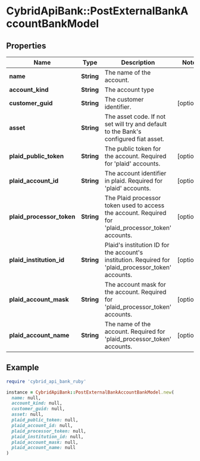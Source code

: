 # CybridApiBank::PostExternalBankAccountBankModel

## Properties

| Name | Type | Description | Notes |
| ---- | ---- | ----------- | ----- |
| **name** | **String** | The name of the account. |  |
| **account_kind** | **String** | The account type |  |
| **customer_guid** | **String** | The customer identifier. | [optional] |
| **asset** | **String** | The asset code. If not set will try and default to the Bank&#39;s configured fiat asset. |  |
| **plaid_public_token** | **String** | The public token for the account. Required for &#39;plaid&#39; accounts. | [optional] |
| **plaid_account_id** | **String** | The account identifier in plaid. Required for &#39;plaid&#39; accounts. | [optional] |
| **plaid_processor_token** | **String** | The Plaid processor token used to access the account. Required for &#39;plaid_processor_token&#39; accounts. | [optional] |
| **plaid_institution_id** | **String** | Plaid&#39;s institution ID for the account&#39;s institution. Required for &#39;plaid_processor_token&#39; accounts. | [optional] |
| **plaid_account_mask** | **String** | The account mask for the account. Required for &#39;plaid_processor_token&#39; accounts. | [optional] |
| **plaid_account_name** | **String** | The name of the account. Required for &#39;plaid_processor_token&#39; accounts. | [optional] |

## Example

```ruby
require 'cybrid_api_bank_ruby'

instance = CybridApiBank::PostExternalBankAccountBankModel.new(
  name: null,
  account_kind: null,
  customer_guid: null,
  asset: null,
  plaid_public_token: null,
  plaid_account_id: null,
  plaid_processor_token: null,
  plaid_institution_id: null,
  plaid_account_mask: null,
  plaid_account_name: null
)
```

